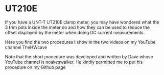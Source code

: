 # UT210E
If you have a UNT-T UT210E clamp meter, you may have wondered what the 3 trim pots inside the meter do and how they can be used to reduce the offset displayed by the meter when doing DC current measurements. 

Here you find the two procedures I show in the two videos on my YouTube channel TheHWcave

Note that the short procedure was developed and written by Dave whose YouTube channel is noakeswalker. He kindly permitted me to put his procedure on my Github page 

